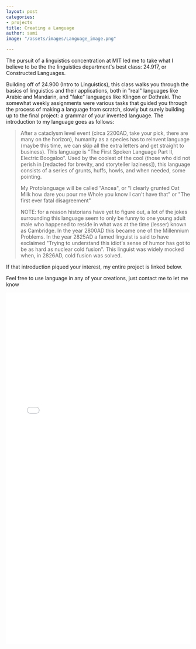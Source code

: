 ```yaml
---
layout: post
categories:
- projects
title: Creating a Language
author: sami
image: "/assets/images/Language_image.png"

---
```

The pursuit of a linguistics concentration at MIT led me to take what I believe to be the the linguistics department's best class: 24.917, or Constructed Languages.

Building off of 24.900 (Intro to Linguistics), this class walks you through the basics of linguistics and their applications, both in "real" languages like Arabic and Mandarin, and "fake" languages like Klingon or Dothraki. The somewhat weekly assignments were various tasks that guided you through the process of making a language from scratch, slowly but surely building up to the final project: a grammar of your invented language.  The introduction to my language goes as follows:

> After a cataclysm level event (circa 2200AD, take your pick, there are many on the horizon), humanity as a species has to reinvent language (maybe this time, we can skip all the extra letters and get straight to business). This language is "The First Spoken Language Part II, Electric Boogaloo". Used by the coolest of the cool (those who did not perish in \[redacted for brevity, and storyteller laziness\]), this language consists of a series of grunts, huffs, howls, and when needed, some pointing. 
>
> My Protolanguage will be called "Ancea", or "I clearly grunted Oat Milk how dare you pour me Whole you know I can't have that" or "The first ever fatal disagreement" 
>
> NOTE: for a reason historians have yet to figure out, a lot of the jokes surrounding this language seem to only be funny to one young adult male who happened to reside in what was at the time (lesser) known as Cambridge.  In the year 2800AD this became one of the Millennium Problems. In the year 2825AD a famed linguist is said to have exclaimed "Trying to understand this idiot's sense of humor has got to be as hard as nuclear cold fusion". This linguist was widely mocked when, in 2826AD, cold fusion was solved. 

If that introduction piqued your interest, my entire project is linked below.  

Feel free to use language in any of your creations, just contact me to let me know

<embed src="/assets/files/ConLangsFinalProject.pdf" type="application/pdf" style="width: 100%; height: 100vw"/>